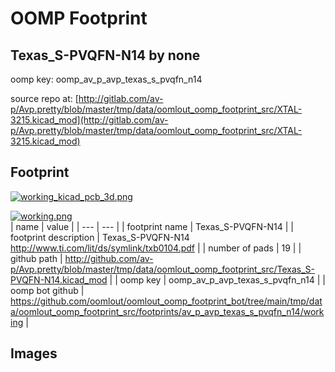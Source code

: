 # OOMP Footprint  
## Texas_S-PVQFN-N14  by none  
  
oomp key: oomp_av_p_avp_texas_s_pvqfn_n14  
  
source repo at: [http://gitlab.com/av-p/Avp.pretty/blob/master/tmp/data/oomlout_oomp_footprint_src/XTAL-3215.kicad_mod](http://gitlab.com/av-p/Avp.pretty/blob/master/tmp/data/oomlout_oomp_footprint_src/XTAL-3215.kicad_mod)  
## Footprint  
  
[![working_kicad_pcb_3d.png](working_kicad_pcb_3d_600.png)](working_kicad_pcb_3d.png)  
  
[![working.png](working_600.png)](working.png)  
| name | value | 
| --- | --- | 
| footprint name | Texas_S-PVQFN-N14 | 
| footprint description | Texas_S-PVQFN-N14  http://www.ti.com/lit/ds/symlink/txb0104.pdf | 
| number of pads | 19 | 
| github path | http://github.com/av-p/Avp.pretty/blob/master/tmp/data/oomlout_oomp_footprint_src/Texas_S-PVQFN-N14.kicad_mod | 
| oomp key | oomp_av_p_avp_texas_s_pvqfn_n14 | 
| oomp bot github | https://github.com/oomlout/oomlout_oomp_footprint_bot/tree/main/tmp/data/oomlout_oomp_footprint_src/footprints/av_p_avp_texas_s_pvqfn_n14/working | 
## Images  
